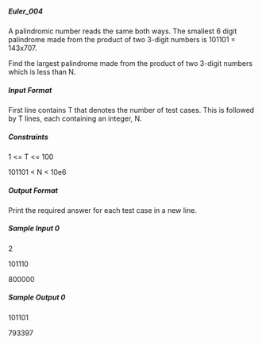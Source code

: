 ##### Euler_004
A palindromic number reads the same both ways. The smallest 6 digit palindrome made from the product of two 3-digit numbers is 101101 = 143x707.

Find the largest palindrome made from the product of two 3-digit numbers which is less than N.

##### Input Format

First line contains T that denotes the number of test cases. This is followed by T lines, each containing an integer, N.

##### Constraints

1 <= T <= 100

101101 < N < 10e6

##### Output Format

Print the required answer for each test case in a new line.

##### Sample Input 0

2

101110

800000

##### Sample Output 0

101101

793397